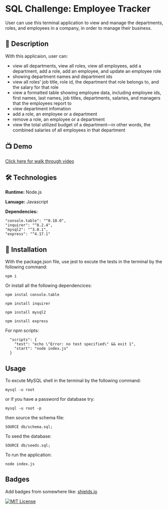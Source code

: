 
# SQL Challenge: Employee Tracker

User can use this terminal application to view and manage the departments, roles, and employees in a company, in order to manage their business.


## 🚀 Description

With this applicaion, user can:
- view all departments, view all roles, view all employees, add a department, add a role, add an employee, and update an employee role
-  showing department names and department ids
- view all roles' job title, role id, the department that role belongs to, and the salary for that role
- view a formatted table showing employee data, including employee ids, first names, last names, job titles, departments, salaries, and managers that the employees report to
- view department infomation
- add a role, an employee or a department
- remove a role, an employee or a department
- view the total utilized budget of a department—in other words, the combined salaries of all employees in that department



## 📺 Demo


[Click here for walk through video](https://user-images.githubusercontent.com/112605297/218927199-f4fce049-907c-447e-aa58-7154347dbe35.mov)
## 🛠 Technologies 

**Runtime:** Node.js

**Lanuage:** Javascript

**Dependencies:** 

    "console.table": "^0.10.0",
    "inquirer": "^8.2.4",
    "mysql2": "^3.0.1",
    "express": "^4.17.1"


## 💾 Installation


With the package.json file, use jest to excute the tests in the terminal by the following command:
```
npm i
```

Or install all the following dependencices:
```
npm instal console.table

npm install inquirer

npm install mysql2

npm install express
```
For npm scripts:
```
  "scripts": {
    "test": "echo \"Error: no test specified\" && exit 1",
    "start": "node index.js"
  }
```
## Usage

To excute MySQL shell in the terminal by the following command:
```
mysql -u root
```
or if you have a password for database try:
```
mysql -u root -p
```
then source the schema file:
```
SOURCE db/schema.sql;
```
To seed the database:
```
SOURCE db/seeds.sql;
```
To run the application:
```
node index.js
```


## Badges

Add badges from somewhere like: [shields.io](https://shields.io/)

[![MIT License](https://img.shields.io/badge/License-MIT-green.svg)](https://choosealicense.com/licenses/mit/)

